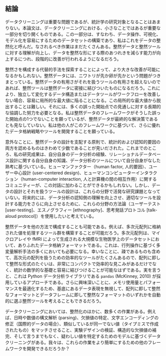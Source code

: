 ## 結論
データクリーニングは重要な問題であるが、統計学の研究対象となることはあまりない。本論文は、データクリーニングにおける、小さなことではあるが重要な一部分を切り開くものである。この一部分は、すなわち、データ操作、可視化、モデル化を容易にするためのデータセットの構築であり、私はこれをデータの整然化と呼んだ。なされるべき作業はまだたくさんある。整然データと整然ツールに対する理解が向上し、データを整然な形にする際のあつれきを減らす能力が向上するにつれ、段階的に改善が行われるようになるだろう。

整然さを構成する代替的手法を探索することによって、より大きな改善が可能になるかもしれない。整然データには、ニワトリが先か卵が先かという問題がつきまとっている。整然データの有用さがそれを扱うツールの有用さを超えないのであれば、整然ツールは整然データに密接に結びついたものになるだろう。これにより、独立して変化するデータ構造またはデータツールがワークフローを改善しない場合、容易に局所的な最大値に陥ることになる。この局所的な最大値から脱出することは難しい。それには、多くの誤った開始点での見通しに対する長期的な協調した努力を必要となる。私は整然データのフレームワークがそうした誤った開始点の1つでないことを願っているが、整然データが最終的な解決策であるとも見なしていない。私は他の人がこのフレームワークに基づいて、さらに優れたデータ格納戦略やツールを開発することを願っている。

意外なことに、整然データの設計を支配する原則で、統計的および認知的要因の両方を認めるものはきわめて少数であることが見いだされた。これまでのところ、私の研究成果は、自分自身のデータ分析の経験、リレーショナルデータベース設計に関する自分自身の知識、データ分析のツールについて自分自身がなした熟考に基づいている。ヒューマンファクター（human factor, 人的要因）、ユーザー中心設計 (user-centered design)、ヒューマンコンピューターインタラクション（human-computer interaction, 人と計算機の間の相互作用）に関するコミュニティーが、この対話に加わることができるかもしれない。しかし、データの設計とそれを扱うツールの設計は、これらの分野で活発な研究課題となっていない。将来的には、データ分析の認知側の理解を向上させ、適切なツールを設計する能力をさらに向上させるために、これらの分野の方法論（ユーザーテスト [user-testing]、エスノグラフィー [ethnography]、思考発話プロトコル [talk-aloud protocol]）を使用したいと考えている。

整然データを他の方法で構成することも可能である。例えば、多次元配列に格納された値を処理するツール群を構築することが可能だろう。多次元配列は、マイクロアレイや fMRI によって生成される大規模な生物医学上のデータセットにおいて、ありふれたデータ格納フォーマットである。これは、行列操作に基づく多変量解析手法の多くにおいても必要になる。幸いなことに、疎であるものも含めて、高次元の配列を扱うための効率的なツールがたくさんあるので、配列に即して整然な形式のたぐいは、非常にコンパクトで効率的な見こみがあるだけでなく、統計の数学的な基礎と容易に結びつけることが可能なはずである。実を言うと、これは Python データ分析ライブラリである `pandas` (McKinney, 2010) が採用しているアプローチである。さらに興味深いことに、メモリ使用量とパフォーマンスを最適化するため、基底にあるデータ表現を無視して、配列に即して整然なフォーマットとデータフレームに即して整然なフォーマットのいずれかを自動的に選ぶ整然ツールを考えることもできるだろう。

データクリーニングにおいては、整然化のほかに、数多くの作業がある。例えば、日時や数値の構文解析 (parsing)、欠損値の特定、文字エンコーディングの修正（国際的データの場合）、類似しているが同一でない値（タイプミスで作成されたもの）をマッチさせること、実験デザインの検証、構造的な欠損値の補完、そして言うまでもなく、疑わしい値を特定するためのモデルに基づくデータクリーニングがある。我々は、これらの作業をより簡単にするための他のフレームワークを開発できるだろうか？
